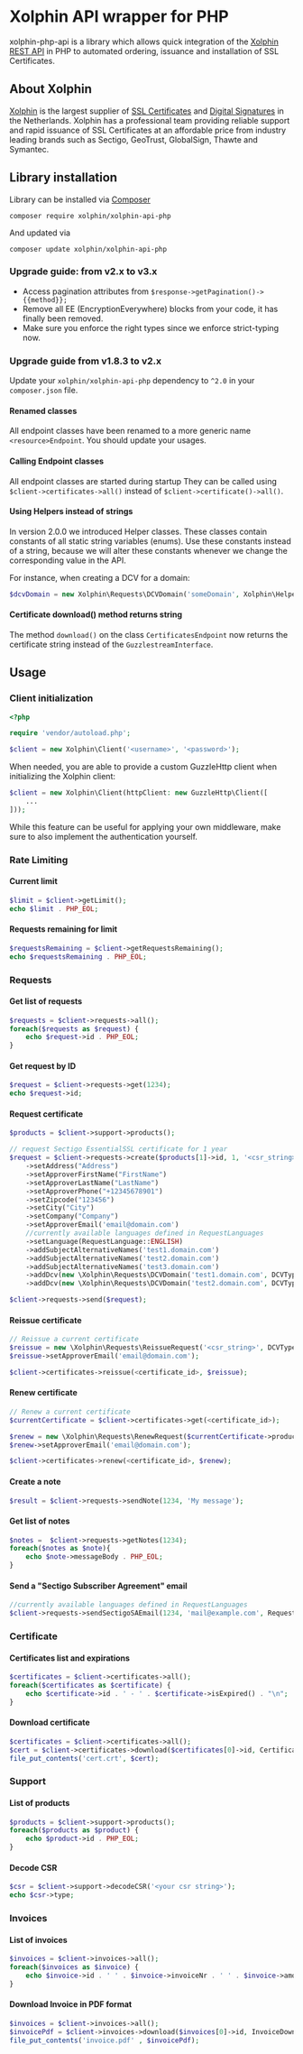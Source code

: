 # Xolphin API wrapper for PHP

xolphin-php-api is a library which allows quick integration of the [Xolphin REST API](https://api.xolphin.com) in PHP to
automated ordering, issuance and installation of SSL Certificates.

## About Xolphin

[Xolphin](https://www.xolphin.nl/) is the largest supplier of [SSL Certificates](https://www.sslcertificaten.nl)
and [Digital Signatures](https://www.digitalehandtekeningen.nl) in the Netherlands. Xolphin has a professional team
providing reliable support and rapid issuance of SSL Certificates at an affordable price from industry leading brands
such as Sectigo, GeoTrust, GlobalSign, Thawte and Symantec.

## Library installation

Library can be installed via [Composer](https://getcomposer.org/)

```
composer require xolphin/xolphin-api-php
```

And updated via

```
composer update xolphin/xolphin-api-php
```

### Upgrade guide: from v2.x to v3.x
- Access pagination attributes from `$response->getPagination()->{{method}};`
- Remove all EE (EncryptionEverywhere) blocks from your code, it has finally been removed.
- Make sure you enforce the right types since we enforce strict-typing now.

### Upgrade guide from v1.8.3 to v2.x

Update your `xolphin/xolphin-api-php` dependency to `^2.0` in your `composer.json` file.

#### Renamed classes

All endpoint classes have been renamed to a more generic name `<resource>Endpoint`. You should update your usages.

#### Calling Endpoint classes

All endpoint classes are started during startup They can be called using `$client->certificates->all()` instead
of `$client->certificate()->all()`.

#### Using Helpers instead of strings

In version 2.0.0 we introduced Helper classes. These classes contain constants of all static string variables (enums).
Use these constants instead of a string, because we will alter these constants whenever we change the corresponding
value in the API.

For instance, when creating a DCV for a domain:

```php
$dcvDomain = new Xolphin\Requests\DCVDomain('someDomain', Xolphin\Helpers\DCVTypes::EMAIL_VALIDATION, 'someemail@address.com');
```

#### Certificate download() method returns string

The method `download()` on the class `CertificatesEndpoint` now returns the certificate string instead of
the `GuzzlestreamInterface`.

## Usage

### Client initialization

```php
<?php

require 'vendor/autoload.php';

$client = new Xolphin\Client('<username>', '<password>');
```

When needed, you are able to provide a custom GuzzleHttp client when initializing the Xolphin client:

```php
$client = new Xolphin\Client(httpClient: new GuzzleHttp\Client([
    ...
]));
```

While this feature can be useful for applying your own middleware, make sure to also implement the authentication yourself.

### Rate Limiting

#### Current limit

```php
$limit = $client->getLimit();
echo $limit . PHP_EOL;
```

#### Requests remaining for limit

```php
$requestsRemaining = $client->getRequestsRemaining();
echo $requestsRemaining . PHP_EOL;
```

### Requests

#### Get list of requests

```php
$requests = $client->requests->all();
foreach($requests as $request) {
    echo $request->id . PHP_EOL;
}
```

#### Get request by ID

```php
$request = $client->requests->get(1234);
echo $request->id;
```

#### Request certificate

```php
$products = $client->support->products();

// request Sectigo EssentialSSL certificate for 1 year
$request = $client->requests->create($products[1]->id, 1, '<csr_string>', DCVTypes::EMAIL_VALIDATION)
    ->setAddress("Address")
    ->setApproverFirstName("FirstName")
    ->setApproverLastName("LastName")
    ->setApproverPhone("+12345678901")
    ->setZipcode("123456")
    ->setCity("City")
    ->setCompany("Company")
    ->setApproverEmail('email@domain.com')
    //currently available languages defined in RequestLanguages
    ->setLanguage(RequestLanguage::ENGLISH)
    ->addSubjectAlternativeNames('test1.domain.com')
    ->addSubjectAlternativeNames('test2.domain.com')
    ->addSubjectAlternativeNames('test3.domain.com')
    ->addDcv(new \Xolphin\Requests\DCVDomain('test1.domain.com', DCVTypes::EMAIL_VALIDATION, 'email1@domain.com'))
    ->addDcv(new \Xolphin\Requests\DCVDomain('test2.domain.com', DCVTypes::EMAIL_VALIDATION, 'email2@domain.com'));

$client->requests->send($request);
```

#### Reissue certificate

```php
// Reissue a current certificate
$reissue = new \Xolphin\Requests\ReissueRequest('<csr_string>', DCVTypes::EMAIL_VALIDATION);
$reissue->setApproverEmail('email@domain.com');

$client->certificates->reissue(<certificate_id>, $reissue);
```

#### Renew certificate

```php
// Renew a current certificate
$currentCertificate = $client->certificates->get(<certificate_id>);

$renew = new \Xolphin\Requests\RenewRequest($currentCertificate->product, <years>, '<csr_string>', DCVTypes::FILE_VALIDATION);
$renew->setApproverEmail('email@domain.com');

$client->certificates->renew(<certificate_id>, $renew);
```

#### Create a note

```php
$result = $client->requests->sendNote(1234, 'My message');
```

#### Get list of notes

```php
$notes =  $client->requests->getNotes(1234);
foreach($notes as $note){
    echo $note->messageBody . PHP_EOL;
}
```

#### Send a "Sectigo Subscriber Agreement" email

```php
//currently available languages defined in RequestLanguages
$client->requests->sendSectigoSAEmail(1234, 'mail@example.com', RequestLanguage::ENGLISH);
```

### Certificate

#### Certificates list and expirations

```php
$certificates = $client->certificates->all();
foreach($certificates as $certificate) {
    echo $certificate->id . ' - ' . $certificate->isExpired() . "\n";
}
```

#### Download certificate

```php
$certificates = $client->certificates->all();
$cert = $client->certificates->download($certificates[0]->id, CertificateDownloadTypes::CRT);
file_put_contents('cert.crt', $cert);
```

### Support

#### List of products

```php
$products = $client->support->products();
foreach($products as $product) {
    echo $product->id . PHP_EOL;
}
```

#### Decode CSR

```php
$csr = $client->support->decodeCSR('<your csr string>');
echo $csr->type;
```

### Invoices

#### List of invoices

```php
$invoices = $client->invoices->all();
foreach($invoices as $invoice) {
    echo $invoice->id . ' ' . $invoice->invoiceNr . ' ' . $invoice->amount . PHP_EOL;
}
```

#### Download Invoice in PDF format

```php
$invoices = $client->invoices->all();
$invoicePdf = $client->invoices->download($invoices[0]->id, InvoiceDownloadTypes::PDF);
file_put_contents('invoice.pdf' , $invoicePdf);
```
